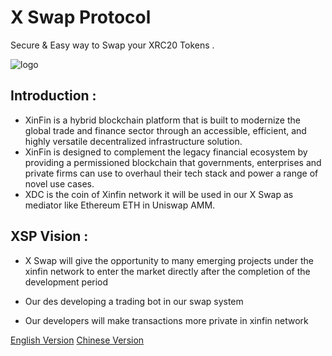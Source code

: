 # X Swap Protocol

Secure & Easy way to Swap your XRC20 Tokens .



![logo](https://i.imgur.com/Nmd3jJ8.png)

## Introduction : 


- XinFin is a hybrid blockchain platform that is built to modernize the global trade and finance sector through an accessible, efficient, and highly versatile decentralized infrastructure solution.
- XinFin is designed to complement the legacy financial ecosystem by providing a permissioned blockchain that governments, enterprises and private firms can use to overhaul their tech stack and power a range of novel use cases.
- XDC is the coin of Xinfin network it will be used in our X Swap as mediator like Ethereum ETH in Uniswap AMM.


## XSP Vision :


* X Swap will give the opportunity to many emerging projects under the xinfin network to enter the market directly after the completion of the development period

* Our des developing a trading bot in our swap system

* Our developers will make transactions more private in xinfin network




[English Version](https://xspswap.finance/WhitepaperV1.pdf)
[Chinese Version](https://xspswap.finance/CN.pdf)



